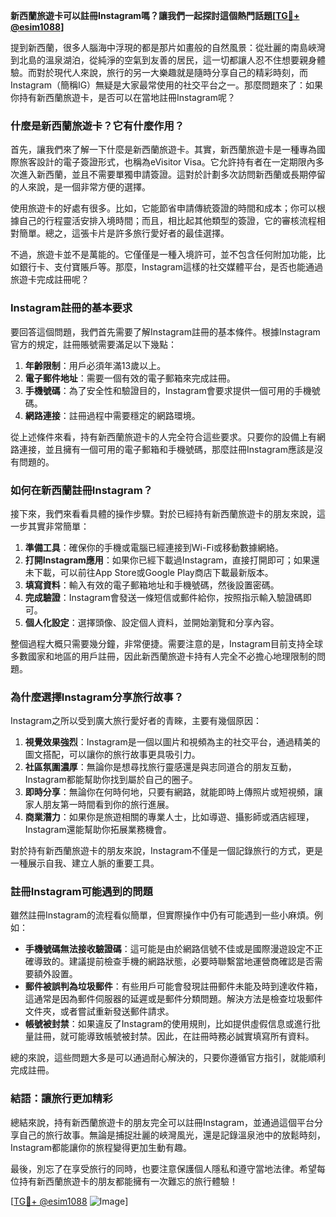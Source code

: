 **新西蘭旅遊卡可以註冊Instagram嗎？讓我們一起探討這個熱門話題[[TG💪+ @esim1088](https://t.me/s/esim1088)]**

提到新西蘭，很多人腦海中浮現的都是那片如畫般的自然風景：從壯麗的南島峽灣到北島的溫泉湖泊，從純淨的空氣到友善的居民，這一切都讓人忍不住想要親身體驗。而對於現代人來說，旅行的另一大樂趣就是隨時分享自己的精彩時刻，而Instagram（簡稱IG）無疑是大家最常使用的社交平台之一。那麼問題來了：如果你持有新西蘭旅遊卡，是否可以在當地註冊Instagram呢？

### **什麼是新西蘭旅遊卡？它有什麼作用？**

首先，讓我們來了解一下什麼是新西蘭旅遊卡。其實，新西蘭旅遊卡是一種專為國際旅客設計的電子簽證形式，也稱為eVisitor Visa。它允許持有者在一定期限內多次進入新西蘭，並且不需要單獨申請簽證。這對於計劃多次訪問新西蘭或長期停留的人來說，是一個非常方便的選擇。

使用旅遊卡的好處有很多。比如，它能節省申請傳統簽證的時間和成本；你可以根據自己的行程靈活安排入境時間；而且，相比起其他類型的簽證，它的審核流程相對簡單。總之，這張卡片是許多旅行愛好者的最佳選擇。

不過，旅遊卡並不是萬能的。它僅僅是一種入境許可，並不包含任何附加功能，比如銀行卡、支付寶賬戶等。那麼，Instagram這樣的社交媒體平台，是否也能通過旅遊卡完成註冊呢？

### **Instagram註冊的基本要求**

要回答這個問題，我們首先需要了解Instagram註冊的基本條件。根據Instagram官方的規定，註冊賬號需要滿足以下幾點：

1. **年齡限制**：用戶必須年滿13歲以上。
2. **電子郵件地址**：需要一個有效的電子郵箱來完成註冊。
3. **手機號碼**：為了安全性和驗證目的，Instagram會要求提供一個可用的手機號碼。
4. **網路連接**：註冊過程中需要穩定的網路環境。

從上述條件來看，持有新西蘭旅遊卡的人完全符合這些要求。只要你的設備上有網路連接，並且擁有一個可用的電子郵箱和手機號碼，那麼註冊Instagram應該是沒有問題的。

### **如何在新西蘭註冊Instagram？**

接下來，我們來看看具體的操作步驟。對於已經持有新西蘭旅遊卡的朋友來說，這一步其實非常簡單：

1. **準備工具**：確保你的手機或電腦已經連接到Wi-Fi或移動數據網絡。
2. **打開Instagram應用**：如果你已經下載過Instagram，直接打開即可；如果還未下載，可以前往App Store或Google Play商店下載最新版本。
3. **填寫資料**：輸入有效的電子郵箱地址和手機號碼，然後設置密碼。
4. **完成驗證**：Instagram會發送一條短信或郵件給你，按照指示輸入驗證碼即可。
5. **個人化設定**：選擇頭像、設定個人資料，並開始瀏覽和分享內容。

整個過程大概只需要幾分鐘，非常便捷。需要注意的是，Instagram目前支持全球多數國家和地區的用戶註冊，因此新西蘭旅遊卡持有人完全不必擔心地理限制的問題。

### **為什麼選擇Instagram分享旅行故事？**

Instagram之所以受到廣大旅行愛好者的青睞，主要有幾個原因：

1. **視覺效果強烈**：Instagram是一個以圖片和視頻為主的社交平台，通過精美的圖文搭配，可以讓你的旅行故事更具吸引力。
2. **社區氛圍濃厚**：無論你是想尋找旅行靈感還是與志同道合的朋友互動，Instagram都能幫助你找到屬於自己的圈子。
3. **即時分享**：無論你在何時何地，只要有網路，就能即時上傳照片或短視頻，讓家人朋友第一時間看到你的旅行進展。
4. **商業潛力**：如果你是旅遊相關的專業人士，比如導遊、攝影師或酒店經理，Instagram還能幫助你拓展業務機會。

對於持有新西蘭旅遊卡的朋友來說，Instagram不僅是一個記錄旅行的方式，更是一種展示自我、建立人脈的重要工具。

### **註冊Instagram可能遇到的問題**

雖然註冊Instagram的流程看似簡單，但實際操作中仍有可能遇到一些小麻煩。例如：

- **手機號碼無法接收驗證碼**：這可能是由於網路信號不佳或是國際漫遊設定不正確導致的。建議提前檢查手機的網路狀態，必要時聯繫當地運營商確認是否需要額外設置。
- **郵件被誤判為垃圾郵件**：有些用戶可能會發現註冊郵件未能及時到達收件箱，這通常是因為郵件伺服器的延遲或是郵件分類問題。解決方法是檢查垃圾郵件文件夾，或者嘗試重新發送郵件請求。
- **帳號被封禁**：如果違反了Instagram的使用規則，比如提供虛假信息或進行批量註冊，就可能導致帳號被封禁。因此，在註冊時務必誠實填寫所有資料。

總的來說，這些問題大多是可以通過耐心解決的，只要你遵循官方指引，就能順利完成註冊。

### **結語：讓旅行更加精彩**

總結來說，持有新西蘭旅遊卡的朋友完全可以註冊Instagram，並通過這個平台分享自己的旅行故事。無論是捕捉壯麗的峽灣風光，還是記錄溫泉池中的放鬆時刻，Instagram都能讓你的旅程變得更加生動有趣。

最後，別忘了在享受旅行的同時，也要注意保護個人隱私和遵守當地法律。希望每位持有新西蘭旅遊卡的朋友都能擁有一次難忘的旅行體驗！

[[TG💪+ @esim1088](https://t.me/s/esim1088) ![Image](https://i.postimg.cc/4NQfJmqS/Snipaste-2025-05-13-00-14-12.png)]